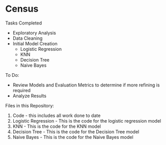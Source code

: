 # Census
Tasks Completed
- Exploratory Analysis
- Data Cleaning
- Initial Model Creation 
    - Logistic Regression
    - KNN
    - Decision Tree
    - Naive Bayes

To Do:
- Review Models and Evaluation Metrics to determine if more refining is required
- Analyze Results

Files in this Repository:
1. Code - this includes all work done to date
2. Logistic Regression - This is the code for the logistic regression model
3. KNN - This is the code for the KNN model
4. Decision Tree - This is the code for the Decision Tree model
5. Naive Bayes - This is the code for the Naive Bayes model
